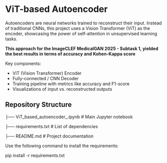 # ViT-based Autoencoder
Autoencoders are neural networks trained to reconstruct their input. Instead of traditional CNNs, this project uses a Vision Transformer (ViT) as the encoder, showcasing the power of self-attention in unsupervised learning tasks.

**This approach for the ImageCLEF MedicalGAN 2025 - Subtask 1, yielded the best results in terms of accuracy and Kohen-Kappa score**

Key components:
- ViT (Vision Transformer) Encoder 
- Fully-connected / CNN Decoder
- Training pipeline with metrics like accuracy and F1-score
- Visualizations of input vs. reconstructed outputs

## Repository Structure
├── ViT_based_autoencoder_.ipynb # Main Jupyter notebook

├── requirements.txt # List of dependencies

├── README.md # Project documentation

Use the following command to install the requirements:

pip install -r requirements.txt


